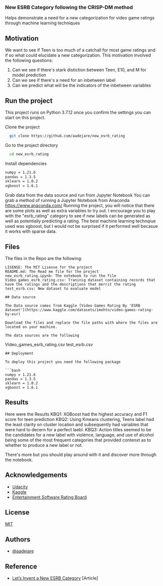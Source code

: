 
### New ESRB Category following the CRISP-DM method

Helps demonstrate a need for a new categorization for video game ratings through machine learning techniques

## Motivation

We want to see if Teen is too much of a catchall for most game ratings and if so what could elucidate a new categorization. This motivation involved the following questions:

1. Can we see if there's stark distiction between Teen, E10, and M for model prediction
2. Can we see if there's a need for an inbetween label
3. Can we predict what will be the indicators of the inbetween variables


## Run the project

This project runs on Python 3.7.12  once you confirm the settings you can start on this project.

Clone the project

```bash
  git clone https://github.com/aadejare/new_esrb_rating
```

Go to the project directory

```bash
  cd new_esrb_rating
```

Install dependencies

```bash
numpy = 1.21.6
pandas = 1.3.5
sklearn = 1.0.2
xgboost = 1.6.1
```

Grab data from the data source and run from Jupyter Notebook You can grab a method of running a Jupyter Notebook from Anaconda https://www.anaconda.com/
Running the project, you will notice that there are some plots as well as extra variables to try out.  I encourage you to play with the "esrb_rating"
category to see if new labels can be generated as well as potentially predicting a rating.
The best machine learning technqiue used was xgboost, but I would not be surprised if it performed well becasue it works with sparse data.

## Files


The files in the Repo are the following:
```
LISENSE: The MIT Lisense for the project
README.md: The Read me file for the project
new_esrb_rating.ipynb: The notebook to run the file
Video_games_esrb_rating.csv: Traninig dataset containing records that have the ratings and the descriptions that merrit the rating
test_esrb.csv: New dataset to evaluate model

## Data source

The Data source comes from Kaggle [Video Games Rating By 'ESRB dataset'](https://www.kaggle.com/datasets/imohtn/video-games-rating-by-esr)

Download the files and replace the file paths with where the files are located on your machine.

The data sources are the following
```
Video_games_esrb_rating.csv
test_esrb.csv  
```
## Deployment

To deploy this project you need the following package

```bash
numpy = 1.21.6
pandas = 1.3.5
sklearn = 1.0.2
xgboost = 1.6.1
```


## Results

Here were the Results
KBQ1: XGBoost had the highest accuracy and F1 score for teen prediction
KBQ2: Using Kmeans clustering, Teens label had the least clarity on cluster location and subsequently had variables that were hard to decern for a perfect laebl.
KBQ3: Action titles seemed to be the candidates for a new label with violence, language, and use of alcohol being some of the most frequent categories that provided contenxt as to whether to produce a new label or not.

There's more but you should play around with it and discover more through the notebook.
## Acknowledgements

 - [Udacity](www.udacity.com)
 - [Kaggle](www.kaggle.com)
 - [Entertainment Software Rating Board ](www.esrb.com)


## License

[MIT](https://choosealicense.com/licenses/mit/)


## Authors

- [@aadejare](https://www.github.com/aadejare)

## Reference 

- [Let’s Invent a New ESRB Category](https://projectpioneer.wordpress.com/2022/09/14/lets-invent-a-new-esrb-category/) [Article]

